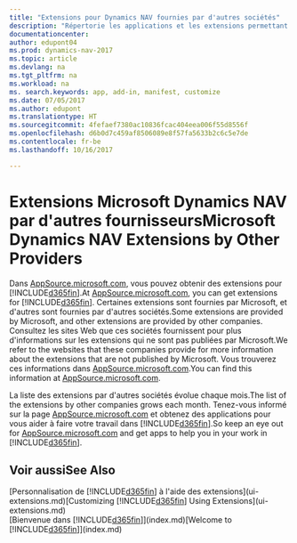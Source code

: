 ```yaml
---
title: "Extensions pour Dynamics NAV fournies par d'autres sociétés"
description: "Répertorie les applications et les extensions permettant de personnaliser  Dynamics NAV et fournies par d'autres sociétés."
documentationcenter: 
author: edupont04
ms.prod: dynamics-nav-2017
ms.topic: article
ms.devlang: na
ms.tgt_pltfrm: na
ms.workload: na
ms. search.keywords: app, add-in, manifest, customize
ms.date: 07/05/2017
ms.author: edupont
ms.translationtype: HT
ms.sourcegitcommit: 4fefaef7380ac10836fcac404eea006f55d8556f
ms.openlocfilehash: d6b0d7c459af8506089e8f57fa5633b2c6c5e7de
ms.contentlocale: fr-be
ms.lasthandoff: 10/16/2017

---
```

# <a name="microsoft-dynamics-nav-extensions-by-other-providers"></a><span data-ttu-id="dc0f9-103">Extensions Microsoft Dynamics NAV par d'autres fournisseurs</span><span class="sxs-lookup"><span data-stu-id="dc0f9-103">Microsoft Dynamics NAV Extensions by Other Providers</span></span>
<span data-ttu-id="dc0f9-104">Dans [AppSource.microsoft.com](https://appsource.microsoft.com/), vous pouvez obtenir des extensions pour [!INCLUDE[d365fin](includes/d365fin_md.md)].</span><span class="sxs-lookup"><span data-stu-id="dc0f9-104">At [AppSource.microsoft.com](https://appsource.microsoft.com/), you can get extensions for [!INCLUDE[d365fin](includes/d365fin_md.md)].</span></span> <span data-ttu-id="dc0f9-105">Certaines extensions sont fournies par Microsoft, et d'autres sont fournies par d'autres sociétés.</span><span class="sxs-lookup"><span data-stu-id="dc0f9-105">Some extensions are provided by Microsoft, and other extensions are provided by other companies.</span></span> <span data-ttu-id="dc0f9-106">Consultez les sites Web que ces sociétés fournissent pour plus d'informations sur les extensions qui ne sont pas publiées par Microsoft.</span><span class="sxs-lookup"><span data-stu-id="dc0f9-106">We refer to the websites that these companies provide for more information about the extensions that are not published by Microsoft.</span></span> <span data-ttu-id="dc0f9-107">Vous trouverez ces informations dans [AppSource.microsoft.com](https://appsource.microsoft.com/en-us/marketplace/apps?product=dynamics-365%3Bdynamics-365-for-financials&page=1).</span><span class="sxs-lookup"><span data-stu-id="dc0f9-107">You can find this information at [AppSource.microsoft.com](https://appsource.microsoft.com/en-us/marketplace/apps?product=dynamics-365%3Bdynamics-365-for-financials&page=1).</span></span>  

<span data-ttu-id="dc0f9-108">La liste des extensions par d'autres sociétés évolue chaque mois.</span><span class="sxs-lookup"><span data-stu-id="dc0f9-108">The list of the extensions by other companies grows each month.</span></span> <span data-ttu-id="dc0f9-109">Tenez-vous informé sur la page [AppSource.microsoft.com](https://appsource.microsoft.com/en-us/marketplace/apps?product=dynamics-365%3Bdynamics-365-for-financials&page=1) et obtenez des applications pour vous aider à faire votre travail dans [!INCLUDE[d365fin](includes/d365fin_md.md)].</span><span class="sxs-lookup"><span data-stu-id="dc0f9-109">So keep an eye out for [AppSource.microsoft.com](https://appsource.microsoft.com/en-us/marketplace/apps?product=dynamics-365%3Bdynamics-365-for-financials&page=1) and get apps to help you in your work in [!INCLUDE[d365fin](includes/d365fin_md.md)].</span></span>  

## <a name="see-also"></a><span data-ttu-id="dc0f9-110">Voir aussi</span><span class="sxs-lookup"><span data-stu-id="dc0f9-110">See Also</span></span>
<span data-ttu-id="dc0f9-111">[Personnalisation de [!INCLUDE[d365fin](includes/d365fin_md.md)] à l'aide des extensions](ui-extensions.md)</span><span class="sxs-lookup"><span data-stu-id="dc0f9-111">[Customizing [!INCLUDE[d365fin](includes/d365fin_md.md)] Using Extensions](ui-extensions.md)</span></span>  
<span data-ttu-id="dc0f9-112">[Bienvenue dans [!INCLUDE[d365fin](includes/d365fin_md.md)]](index.md)</span><span class="sxs-lookup"><span data-stu-id="dc0f9-112">[Welcome to [!INCLUDE[d365fin](includes/d365fin_md.md)]](index.md)</span></span>  

